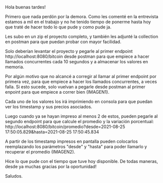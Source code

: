 Hola buenas tardes!

Primero que nada perdón por la demora. Como les comenté en la entrevista estamos a mil en el trabajo y no he tenido tiempo de ponerme hasta hoy que traté de hacer todo lo que pude y como pude ja.

Les subo en un zip el proyecto completo, y también les adjunté la collection en postman para que puedan probar con mayor facilidad.

Solo deberían levantar el proyecto y pegarle al primer endpoint http://localhost:8080/bitcoin desde postman para que empiece a hacer llamados concurrentes cada 10 segundos y a almacenar los valores en memoria.

Por algún motivo que no alcancé a corregir al llamar al primer endpoint por primera vez, para que empiece a hacer los llamados concurrentes, a veces falla. Si esto sucede, solo vuelvan a pegarle desde postman al primer enpoint para que empiece a correr bien (IMAGEN1).

Cada uno de los valores los irá imprimiendo en consola para que puedan ver los timestamp y sus precios asociados.

Luego cuando ya se hayan impreso al menos 2 de estos, pueden pegarle al segundo endpoint para que calcule el promedio y la variación porcentual:
http://localhost:8080/bitcoin/promedio?desde=2021-08-25 17:50:05.829&hasta=2021-08-25 17:50:45.834

A partir de los timestamp impresos en pantalla pueden colocarlos reemplazando los parámetros "desde" y "hasta" para poder llamarlo y recuperar el promedio (IMAGEN2).

Hice lo que pude con el tiempo que tuve hoy disponible. 
De todas maneras, desde ya muchas gracias por la oportunidad!

Saludos.
